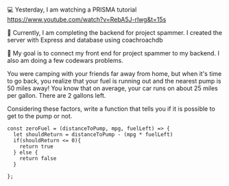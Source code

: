 💻 Yesterday, I am watching a PRISMA tutorial https://www.youtube.com/watch?v=RebA5J-rlwg&t=15s

📖 Currently, I am completing the backend for project spammer. I created the server with Express and database using coachroachdb 

🎯 My goal is to connect my front end for project spammer to my backend. I also am doing a few codewars problems. 

You were camping with your friends far away from home, but when it's time to go back, you realize that your fuel is running out and the nearest pump is 50 miles away! You know that on average, your car runs on about 25 miles per gallon. There are 2 gallons left.

Considering these factors, write a function that tells you if it is possible to get to the pump or not.

```
const zeroFuel = (distanceToPump, mpg, fuelLeft) => {
  let shouldReturn = distanceToPump - (mpg * fuelLeft)
  if(shouldReturn <= 0){
    return true
  } else {
    return false
  }
  
};
```
